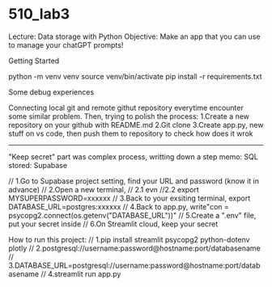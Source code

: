 # 510_lab3

Lecture: Data storage with Python
Objective: Make an app that you can use to manage your chatGPT prompts!

Getting Started

python -m venv venv
source venv/bin/activate
pip install -r requirements.txt

Some debug experiences

Connecting local git and remote githut repository everytime encounter some similar problem.
Then, trying to polish the process:
1.Create a new repository on your github with README.md
2.Git clone
3.Create app.py, new stuff on vs code, then push them to repository to check how does it wrok

---

"Keep secret" part was complex process, writting down a step memo:
SQL stored: Supabase

// 1.Go to Supabase project setting, find your URL and password (know it in advance)
// 2.Open a new terminal,
// 2.1 evn
//2.2 export MYSUPERPASSWORD=xxxxxx
// 3.Back to your exsiting terminal, export DATABASE_URL=postgres:xxxxxx
// 4.Back to app.py, write"con = psycopg2.connect(os.getenv("DATABASE_URL"))"
// 5.Create a ".env" file, put your secret inside
// 6.On Streamlit cloud, keep your secret

How to run this project:
// 1.pip install streamlit psycopg2 python-dotenv plotly
// 2.postgresql://username:password@hostname:port/databasename
// 3.DATABASE_URL=postgresql://username:password@hostname:port/databasename
// 4.streamlit run app.py
